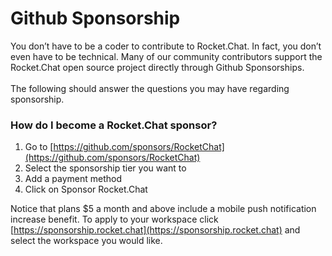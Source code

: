 # Github Sponsorship



You don’t have to be a coder to contribute to Rocket.Chat. In fact, you don’t even have to be technical. Many of our community contributors support the Rocket.Chat open source project directly through Github Sponsorships.\
\
The following should answer the questions you may have regarding sponsorship.

### How do I become a Rocket.Chat sponsor?

1. Go to [https://github.com/sponsors/RocketChat](https://github.com/sponsors/RocketChat)
2. Select the sponsorship tier you want to
3. Add a payment method
4. Click on Sponsor Rocket.Chat

Notice that plans $5 a month and above include a mobile push notification increase benefit. To apply to your workspace click [https://sponsorship.rocket.chat](https://sponsorship.rocket.chat) and select the workspace you would like.

